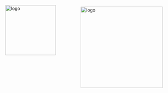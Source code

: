 <a href="https://github.com/qiaofengsheng">
<img src="https://github-readme-stats.vercel.app/api?username=qiaofengsheng&show_icons=true" alt="logo" height="260" align="right" style="margin: 5px; margin-bottom: 20px;"/>
</a>


<img src="https://github-profile-trophy.vercel.app/?username=qiaofengsheng&theme=flat&column=7" alt="logo" height="160" align="center" style="margin: auto; margin-bottom: 20px;" />
